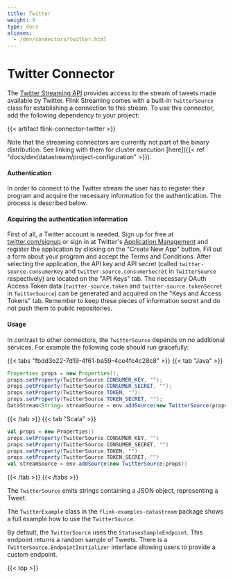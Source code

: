 ```yaml
---
title: Twitter
weight: 9
type: docs
aliases:
  - /dev/connectors/twitter.html
---
```

<!--
Licensed to the Apache Software Foundation (ASF) under one
or more contributor license agreements.  See the NOTICE file
distributed with this work for additional information
regarding copyright ownership.  The ASF licenses this file
to you under the Apache License, Version 2.0 (the
"License"); you may not use this file except in compliance
with the License.  You may obtain a copy of the License at

  http://www.apache.org/licenses/LICENSE-2.0

Unless required by applicable law or agreed to in writing,
software distributed under the License is distributed on an
"AS IS" BASIS, WITHOUT WARRANTIES OR CONDITIONS OF ANY
KIND, either express or implied.  See the License for the
specific language governing permissions and limitations
under the License.
-->

# Twitter Connector

The [Twitter Streaming API](https://dev.twitter.com/docs/streaming-apis) provides access to the stream of tweets made available by Twitter.
Flink Streaming comes with a built-in `TwitterSource` class for establishing a connection to this stream.
To use this connector, add the following dependency to your project:

{{< artifact flink-connector-twitter >}}

Note that the streaming connectors are currently not part of the binary distribution.
See linking with them for cluster execution [here]({{< ref "docs/dev/datastream/project-configuration" >}}).

#### Authentication
In order to connect to the Twitter stream the user has to register their program and acquire the necessary information for the authentication. The process is described below.

#### Acquiring the authentication information
First of all, a Twitter account is needed. Sign up for free at [twitter.com/signup](https://twitter.com/signup)
or sign in at Twitter's [Application Management](https://apps.twitter.com/) and register the application by
clicking on the "Create New App" button. Fill out a form about your program and accept the Terms and Conditions.
After selecting the application, the API key and API secret (called `twitter-source.consumerKey` and `twitter-source.consumerSecret` in `TwitterSource` respectively) are located on the "API Keys" tab.
The necessary OAuth Access Token data (`twitter-source.token` and `twitter-source.tokenSecret` in `TwitterSource`) can be generated and acquired on the "Keys and Access Tokens" tab.
Remember to keep these pieces of information secret and do not push them to public repositories.


#### Usage

In contrast to other connectors, the `TwitterSource` depends on no additional services. For example the following code should run gracefully:

{{< tabs "fbdd3e22-7d19-4f61-ba59-4ce4fc4c28c8" >}}
{{< tab "Java" >}}
```java
Properties props = new Properties();
props.setProperty(TwitterSource.CONSUMER_KEY, "");
props.setProperty(TwitterSource.CONSUMER_SECRET, "");
props.setProperty(TwitterSource.TOKEN, "");
props.setProperty(TwitterSource.TOKEN_SECRET, "");
DataStream<String> streamSource = env.addSource(new TwitterSource(props));
```
{{< /tab >}}
{{< tab "Scala" >}}
```scala
val props = new Properties()
props.setProperty(TwitterSource.CONSUMER_KEY, "")
props.setProperty(TwitterSource.CONSUMER_SECRET, "")
props.setProperty(TwitterSource.TOKEN, "")
props.setProperty(TwitterSource.TOKEN_SECRET, "")
val streamSource = env.addSource(new TwitterSource(props))
```
{{< /tab >}}
{{< /tabs >}}

The `TwitterSource` emits strings containing a JSON object, representing a Tweet.

The `TwitterExample` class in the `flink-examples-datastream` package shows a full example how to use the `TwitterSource`.

By default, the `TwitterSource` uses the `StatusesSampleEndpoint`. This endpoint returns a random sample of Tweets.
There is a `TwitterSource.EndpointInitializer` interface allowing users to provide a custom endpoint.

{{< top >}}
